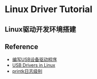# Linux Driver Tutorial


## Linux驱动开发环境搭建


## Reference
* [编写USB设备驱动程序](https://docs.kernel.org/driver-api/usb/writing_usb_driver.html)
* [USB Drivers in Linux](https://sysplay.github.io/books/LinuxDrivers/book/Content/Part11.html)
* [printk日志级别](https://www.kernel.org/doc/html/next/translations/zh_CN/core-api/printk-basics.html)